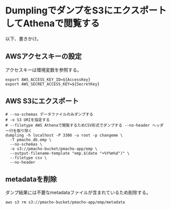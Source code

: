# DumplingでダンプをS3にエクスポートしてAthenaで閲覧する
以下、書きかけ。

## AWSアクセスキーの設定
アクセスキーは環境変数を参照する。

```shell
export AWS_ACCESS_KEY_ID=${AccessKey}
export AWS_SECRET_ACCESS_KEY=${SecretKey}
```

## AWS S3にエクスポート
```shell
# --no-schemas データファイルのみダンプする
# -o S3 URIを指定する
# --filetype AWS Athenaで閲覧するためCSV形式でダンプする --no-header ヘッダー行を取り除く
dumpling -h localhost -P 3306 -u root -p changeme \
  -T pmacho_db.emp \
  --no-schemas \
  -o s3://pmacho-bucket/pmacho-app/emp \
  --output-filename-template "emp.$(date "+%Y%m%d")" \
  --filetype csv \
  --no-header
```

## metadataを削除
ダンプ結果には不要なmetadataファイルが含まれているため削除する。

```shell
aws s3 rm s3://pmacho-bucket/pmacho-app/emp/metadata
```
